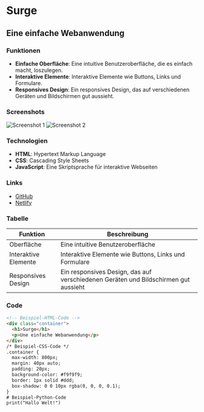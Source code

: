 # Surge
## Eine einfache Webanwendung

### Funktionen
* **Einfache Oberfläche**: Eine intuitive Benutzeroberfläche, die es einfach macht, loszulegen.
* **Interaktive Elemente**: Interaktive Elemente wie Buttons, Links und Formulare.
* **Responsives Design**: Ein responsives Design, das auf verschiedenen Geräten und Bildschirmen gut aussieht.

### Screenshots
![Screenshot 1](screenshot1.jpg)
![Screenshot 2](screenshot2.jpg)

### Technologien
* **HTML**: Hypertext Markup Language
* **CSS**: Cascading Style Sheets
* **JavaScript**: Eine Skriptsprache für interaktive Webseiten

### Links
* [GitHub](https://github.com)
* [Netlify](https://www.netlify.com)

### Tabelle
| Funktion | Beschreibung |
|----------|--------------|
| Oberfläche | Eine intuitive Benutzeroberfläche |
| Interaktive Elemente | Interaktive Elemente wie Buttons, Links und Formulare |
| Responsives Design | Ein responsives Design, das auf verschiedenen Geräten und Bildschirmen gut aussieht |

### Code
```html
<!-- Beispiel-HTML-Code -->
<div class="container">
  <h1>Surge</h1>
  <p>Une einfache Webanwendung</p>
</div>
/* Beispiel-CSS-Code */
.container {
  max-width: 800px;
  margin: 40px auto;
  padding: 20px;
  background-color: #f9f9f9;
  border: 1px solid #ddd;
  box-shadow: 0 0 10px rgba(0, 0, 0, 0.1);
}
# Beispiel-Python-Code
print("Hallo Welt!")
